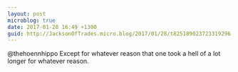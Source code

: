 ```yaml
---
layout: post
microblog: true
date: 2017-01-28 16:49 +1300
guid: http://JacksonOfTrades.micro.blog/2017/01/28/t825189023723319296.html
---
```

@thehoennhippo Except for whatever reason that one took a hell of a lot longer for whatever reason.
